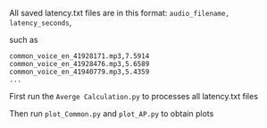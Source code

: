 All saved latency.txt files are in this format:
`audio_filename, latency_seconds`, 

such as

  ```
  common_voice_en_41928171.mp3,7.5914
  common_voice_en_41928476.mp3,5.6589
  common_voice_en_41940779.mp3,5.4359
  ...
  ```
First run the `Averge Calculation.py` to processes all latency.txt files

Then run `plot_Common.py` and `plot_AP.py` to obtain plots

